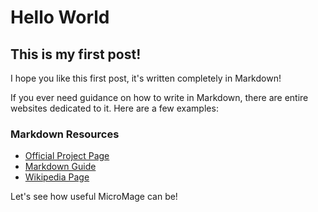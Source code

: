 # Hello World
## This is my first post!

I hope you like this first post, it's written completely in Markdown!

If you ever need guidance on how to write in Markdown, there are entire websites dedicated to it. Here are a few examples:

### Markdown Resources

* [Official Project Page](https://daringfireball.net/projects/markdown/)
* [Markdown Guide](https://www.markdownguide.org/)
* [Wikipedia Page](https://en.wikipedia.org/wiki/Markdown)

Let's see how useful MicroMage can be!